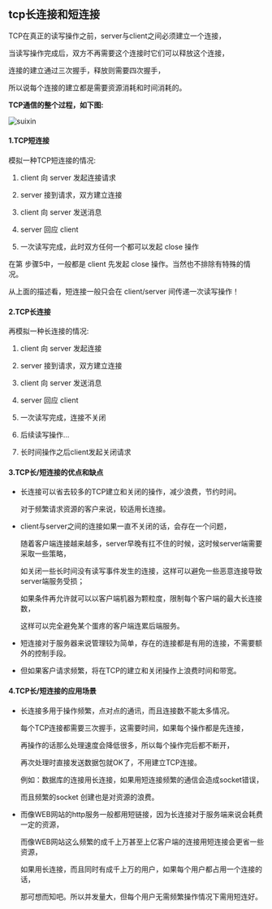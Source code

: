 ## tcp长连接和短连接

TCP在真正的读写操作之前，server与client之间必须建立一个连接，

当读写操作完成后，双方不再需要这个连接时它们可以释放这个连接，

连接的建立通过三次握手，释放则需要四次握手，

所以说每个连接的建立都是需要资源消耗和时间消耗的。

**TCP通信的整个过程，如下图:**

![suixin](http://ox376n2jk.bkt.clouddn.com/tcp%E9%80%9A%E4%BF%A1.png)

#### 1.TCP短连接

模拟一种TCP短连接的情况:

1. client 向 server 发起连接请求

2. server 接到请求，双方建立连接

3. client 向 server 发送消息

4. server 回应 client

5. 一次读写完成，此时双方任何一个都可以发起 close 操作

在第 步骤5中，一般都是 client 先发起 close 操作。当然也不排除有特殊的情况。

从上面的描述看，短连接一般只会在 client/server 间传递一次读写操作！

#### 2.TCP长连接

再模拟一种长连接的情况:

1. client 向 server 发起连接

2. server 接到请求，双方建立连接

3. client 向 server 发送消息

4. server 回应 client

5. 一次读写完成，连接不关闭

6. 后续读写操作...

7. 长时间操作之后client发起关闭请求


#### 3.TCP长/短连接的优点和缺点

*   长连接可以省去较多的TCP建立和关闭的操作，减少浪费，节约时间。

    对于频繁请求资源的客户来说，较适用长连接。

*  client与server之间的连接如果一直不关闭的话，会存在一个问题，

    随着客户端连接越来越多，server早晚有扛不住的时候，这时候server端需要采取一些策略，

    如关闭一些长时间没有读写事件发生的连接，这样可以避免一些恶意连接导致server端服务受损；

    如果条件再允许就可以以客户端机器为颗粒度，限制每个客户端的最大长连接数，

    这样可以完全避免某个蛋疼的客户端连累后端服务。

* 短连接对于服务器来说管理较为简单，存在的连接都是有用的连接，不需要额外的控制手段。

* 但如果客户请求频繁，将在TCP的建立和关闭操作上浪费时间和带宽。

#### 4.TCP长/短连接的应用场景

*   长连接多用于操作频繁，点对点的通讯，而且连接数不能太多情况。

    每个TCP连接都需要三次握手，这需要时间，如果每个操作都是先连接，

    再操作的话那么处理速度会降低很多，所以每个操作完后都不断开，

    再次处理时直接发送数据包就OK了，不用建立TCP连接。

    例如：数据库的连接用长连接，如果用短连接频繁的通信会造成socket错误，

    而且频繁的socket 创建也是对资源的浪费。

*   而像WEB网站的http服务一般都用短链接，因为长连接对于服务端来说会耗费一定的资源，

    而像WEB网站这么频繁的成千上万甚至上亿客户端的连接用短连接会更省一些资源，

    如果用长连接，而且同时有成千上万的用户，如果每个用户都占用一个连接的话，

    那可想而知吧。所以并发量大，但每个用户无需频繁操作情况下需用短连好。